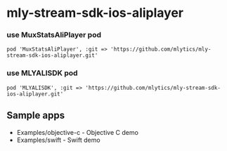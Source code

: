# mly-stream-sdk-ios-aliplayer

### use MuxStatsAliPlayer pod 
```
pod 'MuxStatsAliPlayer', :git => 'https://github.com/mlytics/mly-stream-sdk-ios-aliplayer.git'
```

### use MLYALISDK pod 

```
pod 'MLYALISDK', :git => 'https://github.com/mlytics/mly-stream-sdk-ios-aliplayer.git'
```

## Sample apps
* Examples/objective-c - Objective C demo
* Examples/swift - Swift demo
